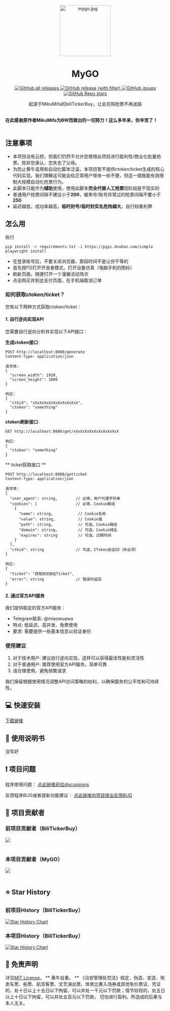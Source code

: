 <div align="center">
  <a href="https://github.com/miaowuawa/MyGO" target="_blank">
<img src="https://img.picui.cn/free/2025/06/19/6852ee5eb6324.jpg" alt="mygo.jpg" title="mygo.jpg" height="160" width="160"/>  
  </a>
  <h1 id="koishi">MyGO</h1>

<p>
  <!-- GitHub Downloads -->
  <a href="https://github.com/miaowuawa/MyGO/releases">
    <img src="https://img.shields.io/github/downloads/miaowuawa/MyGO/total" alt="GitHub all releases">
  </a>
  <!-- GitHub Release Version -->
  <a href="https://github.com/miaowuawa/MyGO/releases">
    <img src="https://img.shields.io/github/v/release/miaowuawa/MyGO" alt="GitHub release (with filter)">
  </a>
  <!-- GitHub Issues -->
  <a href="https://github.com/miaowuawa/MyGO/issues">
    <img src="https://img.shields.io/github/issues/miaowuawa/MyGO" alt="GitHub issues">
  </a>
  <!-- GitHub Stars -->
  <a href="https://github.com/miaowuawa/MyGO/stargazers">
    <img src="https://img.shields.io/github/stars/miaowuawa/MyGO" alt="GitHub Repo stars">
  </a>
</p>

起源于MikuMifa的biliTickerBuy，让会员购抢票不再迷路
</div>

<br>
<b>在此感谢原作者MikuMifa为BW而做出的一切努力！这么多年来，你辛苦了！</b>

<br>
<br>

## 注意事项

- 本项目没有云控，但我们仍然不允许您使用此项目进行盈利性/商业化批量抢票。除非您承认，您失去了父母。
- 为防止黄牛滥用和自动化脚本泛滥，本项目暂不提供ctoken/ticket生成的核心代码实现。我们理解这可能会给正常用户带来一些不便，但这一措施能有效限制大规模自动化抢票行为。
- 此脚本只能作为**辅助**使用，使用此脚本**完全代替人工抢票**现阶段是不现实的
- 普通用户抢票间隔不建议小于**200**，被黑号/账号异常过的抢票间隔不要小于**250**
- 延迟越低，成功率越高，**临时封号/临时封实名危险越大**，自行权衡利弊

## 怎么用
执行

```
pip install -r requirements.txt -i https://pypi.douban.com/simple
playwright install
```

- 在登录账号后，不要关闭浏览器，那段时间不是让你干等的
- 首先按f12打开开发者模式，打开设备仿真（电脑手机的图标）
- 刷新页面，随便打开一个漫展活动场次
- 点击购买并到达支付页面，在手机端取消订单

### 如何获取ctoken/ticket？

您有以下两种方式获取ctoken/ticket：

#### 1. 自行逆向实现API

您需要自行逆向分析并实现以下API接口：

**生成ctoken接口**:
```
POST http://localhost:8080/generate
Content-Type: application/json

请求体:
{
  "screen_width": 1920,
  "screen_height": 1080
}

响应:
{
  "ctkid": "xXxXxXxXxXxXxXxXxXxX",
  "ctoken": "something"
}
```

**ctoken刷新接口**:
```
GET http://localhost:8080/get/xXxXxXxXxXxXxXxXxXxX

响应:
{
  "ctoken": "something"
}
```

** ticket获取接口 **

```
POST http://localhost:8080/getticket
Content-Type: application/json

请求体:
{
  "user_agent": string,        // 必填，用户代理字符串
  "cookies": [                 // 必填，Cookie数组
    {
      "name": string,           // Cookie名称
      "value": string,          // Cookie值
      "path": string,           // 可选，Cookie路径
      "domain": string,         // 可选，Cookie域名
      "expires": string         // 可选，过期时间
    }
  ],
  "ctkid": string              // 可选，CToken会话ID（非必须）
}

响应:
{
  "ticket": "获取到的B站Ticket",
  "error": string              // 错误时返回
}

```


#### 2. 通过官方API服务

我们提供稳定的官方API服务：
- Telegram联系: @miaowuawa
- 特点: 低延迟、高并发、免费使用
- 要求: 需要提供一些基本信息以验证身份

### 使用建议

1. 对于技术用户: 建议自行逆向实现，这样可以获得最佳性能和灵活性
2. 对于普通用户: 推荐使用官方API服务，简单可靠
3. 请合理使用，避免频繁请求

我们保留根据使用情况调整API访问策略的权利，以确保服务的公平性和可持续性。


## 💻 快速安装

[下载链接](https://github.com/miaowuawa/MyGO/releases) 

## 👀 使用说明书
没写好

## ❗ 项目问题

程序使用问题： [点此链接前往discussions](https://github.com/mikumifa/biliTickerBuy/discussions)

反馈程序BUG或者提新功能建议： [点此链接向项目提出反馈BUG](https://github.com/mikumifa/biliTickerBuy/issues/new/choose)



## 🤩 项目贡献者
### 前项目贡献者（BiliTickerBuy）
<a href="https://github.com/mikumifa/biliTickerBuy/graphs/contributors">
  <img src="https://contrib.rocks/image?repo=mikumifa/biliTickerBuy&preview=true&max=&columns=" />
</a>
<br /><br />

### 本项目贡献者（MyGO）
<a href="https://github.com/miaowuawa/MyGO/graphs/contributors">
  <img src="https://contrib.rocks/image?repo=miaowuawa/MyGO&preview=true&max=&columns=" />
</a>
<br /><br />

## ⭐️ Star History

### 前项目History（BiliTickerBuy）
[![Star History Chart](https://api.star-history.com/svg?repos=mikumifa/biliTickerBuy&type=Date)](https://www.star-history.com/#mikumifa/biliTickerBuy&Date)

### 本项目History（BiliTickerBuy）
[![Star History Chart](https://api.star-history.com/svg?repos=miaowuawa/MyGO&type=Date)](https://www.star-history.com/#miaowuawa/MyGO&Date)

## 📩 免责声明

详见[MIT License](./LICENSE)。
** 黄牛自重。 ** 
《治安管理处罚法》规定，伪造、变造、倒卖车票、船票、航空客票、文艺演出票、体育比赛入场券或其他有价票证、凭证的，处十日以上十五日以下拘留，可以并处一千元以下罚款；情节较轻的，处五日以上十日以下拘留，可以并处五百元以下罚款。
切勿进行盈利，所造成的后果与本人无关。

